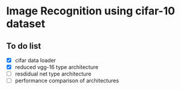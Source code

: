 # Image Recognition using cifar-10 dataset

## To do list

- [x] cifar data loader
- [x] reduced vgg-16 type architecture
- [ ] resdidual net type architecture
- [ ] performance comparison of architectures

